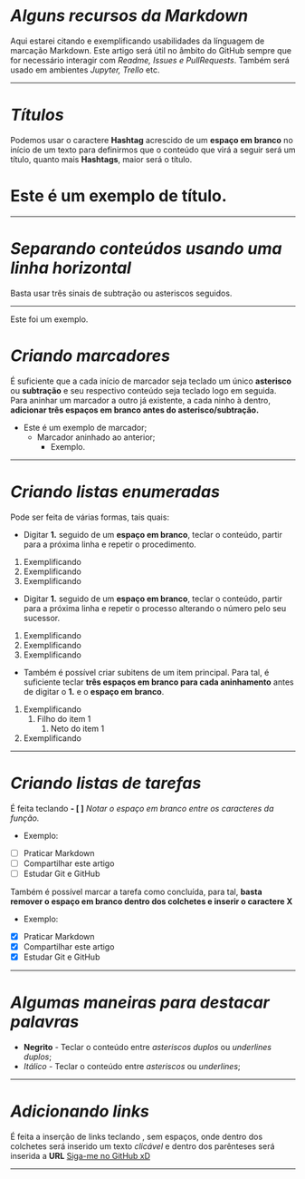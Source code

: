 # *Alguns recursos da Markdown*
 Aqui estarei citando e exemplificando usabilidades da línguagem de marcação Markdown. Este artigo será útil no âmbito do GitHub sempre que for necessário interagir com *Readme, Issues e PullRequests*. Também será usado em ambientes *Jupyter, Trello* etc.
***
# *Títulos*
Podemos usar o caractere **Hashtag** acrescido de um **espaço em branco** no início de um texto para definirmos que o conteúdo que virá a seguir será um título, quanto mais **Hashtags**, maior será o título.
# Este é um exemplo de título.
***
# *Separando conteúdos usando uma linha horizontal*
Basta usar três sinais de subtração ou asteriscos seguidos.
***
Este foi um exemplo.

# *Criando marcadores*
É suficiente que a cada início de marcador seja teclado um único **asterisco** ou **subtração** e seu respectivo conteúdo seja teclado logo em seguida. Para aninhar um marcador a outro já existente, a cada ninho à dentro, **adicionar três espaços em branco antes do asterisco/subtração.** 
* Este é um exemplo de marcador;
   * Marcador aninhado ao anterior;
      * Exemplo.
***
# *Criando listas enumeradas*
Pode ser feita de várias formas, tais quais:
* Digitar **1.** seguido de um **espaço em branco**, teclar o conteúdo, partir para a próxima linha e repetir o procedimento.
1. Exemplificando
1. Exemplificando
1. Exemplificando
* Digitar **1.** seguido de um **espaço em branco**, teclar o conteúdo, partir para a próxima linha e repetir o processo alterando o número pelo seu sucessor.
1. Exemplificando
2. Exemplificando
3. Exemplificando
* Também é possível criar subitens de um item principal. Para tal, é suficiente teclar **três espaços em branco para cada aninhamento** antes de digitar o **1.** e o **espaço em branco**.
1. Exemplificando
   1. Filho do item 1
       1. Neto do item 1
2. Exemplificando
***
# *Criando listas de tarefas*
É feita teclando **- [ ]** *Notar o espaço em branco entre os caracteres da função.*
* Exemplo:
- [ ] Praticar Markdown
- [ ] Compartilhar este artigo
- [ ] Estudar Git e GitHub

Também é possível marcar a tarefa como concluída, para tal, **basta remover o espaço em branco dentro dos colchetes e inserir o caractere X**
* Exemplo:
- [x] Praticar Markdown
- [x] Compartilhar este artigo
- [x] Estudar Git e GitHub 
***
# *Algumas maneiras para destacar palavras*
* **Negrito** - Teclar o conteúdo entre *asteriscos duplos* ou *underlines duplos*;
* *Itálico* - Teclar o conteúdo entre *asteriscos* ou *underlines*;
***
# *Adicionando links*
É feita a inserção de links teclando **[]()**, sem espaços, onde dentro dos colchetes será inserido um texto *clicável* e dentro dos parênteses será inserida a **URL**
[Siga-me no GitHub xD](https://github.com/eduardojnr)
***